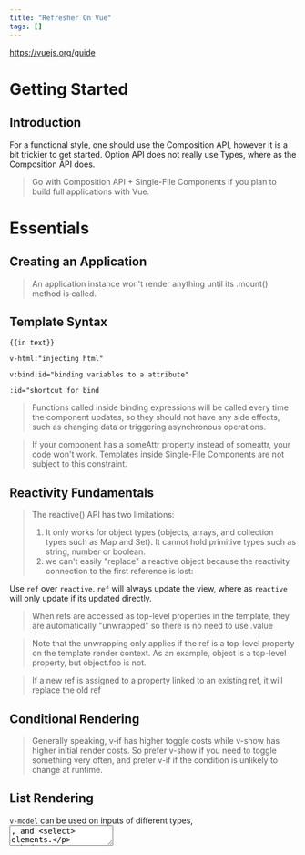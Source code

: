 ```yaml
---
title: "Refresher On Vue"
tags: []
---
```

https://vuejs.org/guide

# Getting Started

## Introduction

For a functional style, one should use the Composition API, however it is a bit trickier to get started.
Option API does not really use Types, where as the Composition API does.

> Go with Composition API + Single-File Components if you plan to build full applications with Vue.

# Essentials

## Creating an Application

> An application instance won't render anything until its .mount() method is called.

## Template Syntax

`{{in text}}`

`v-html:"injecting html"`

`v:bind:id="binding variables to a attribute"`

`:id="shortcut for bind`

> Functions called inside binding expressions will be called every time the component updates, so they should not have any side effects, such as changing data or triggering asynchronous operations.

> If your component has a someAttr property instead of someattr, your code won't work. Templates inside Single-File Components are not subject to this constraint.

## Reactivity Fundamentals

> The reactive() API has two limitations:
> 
> 1. It only works for object types (objects, arrays, and collection types such as Map and Set). It cannot hold primitive types such as string, number or boolean.
> 2. we can't easily "replace" a reactive object because the reactivity connection to the first reference is lost:

Use `ref` over `reactive`. `ref` will always update the view, where as `reactive` will only update if its updated directly.

> When refs are accessed as top-level properties in the template, they are automatically "unwrapped" so there is no need to use .value

> Note that the unwrapping only applies if the ref is a top-level property on the template render context. As an example, object is a top-level property, but object.foo is not.

> If a new ref is assigned to a property linked to an existing ref, it will replace the old ref

## Conditional Rendering

> Generally speaking, v-if has higher toggle costs while v-show has higher initial render costs. So prefer v-show if you need to toggle something very often, and prefer v-if if the condition is unlikely to change at runtime.

## List Rendering

`v-model` can be used on inputs of different types, <textarea>, and <select> elements.
